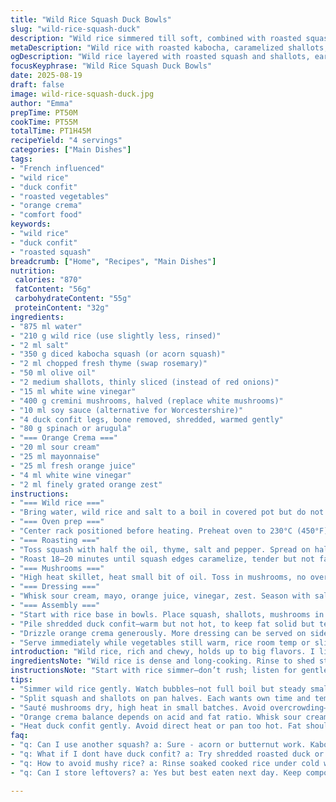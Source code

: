 ```yaml
---
title: "Wild Rice Squash Duck Bowls"
slug: "wild-rice-squash-duck"
description: "Wild rice simmered till soft, combined with roasted squash and caramelized shallots, then topped with earthy sautéed mushrooms and shredded duck confit. A punchy orange crema and peppery greens bring brightness. A confident mix of textures and deep flavors. Simple swaps for mushrooms and greens recommended. Timing guided by aromas and textures, not the clock. Perfect for hands-on home cooks wanting depth without fuss. Avoid soggy rice by rinsing, and don't rush roasting, watch for that golden crunch. Sauce balances richness—bright acidity needed. Duck confit heated gently to keep tender, not greasy. Rustic, well-layered, resilient to ingredient changes."
metaDescription: "Wild rice with roasted kabocha, caramelized shallots, sautéed cremini mushrooms and shredded duck confit topped with punchy orange crema and peppery greens."
ogDescription: "Wild rice layered with roasted squash and shallots, earthy mushrooms, shredded duck confit plus a bright orange crema for tang and a peppery green finish."
focusKeyphrase: "Wild Rice Squash Duck Bowls"
date: 2025-08-19
draft: false
image: wild-rice-squash-duck.jpg
author: "Emma"
prepTime: PT50M
cookTime: PT55M
totalTime: PT1H45M
recipeYield: "4 servings"
categories: ["Main Dishes"]
tags:
- "French influenced"
- "wild rice"
- "duck confit"
- "roasted vegetables"
- "orange crema"
- "comfort food"
keywords:
- "wild rice"
- "duck confit"
- "roasted squash"
breadcrumb: ["Home", "Recipes", "Main Dishes"]
nutrition: 
 calories: "870"
 fatContent: "56g"
 carbohydrateContent: "55g"
 proteinContent: "32g"
ingredients:
- "875 ml water"
- "210 g wild rice (use slightly less, rinsed)"
- "2 ml salt"
- "350 g diced kabocha squash (or acorn squash)"
- "2 ml chopped fresh thyme (swap rosemary)"
- "50 ml olive oil"
- "2 medium shallots, thinly sliced (instead of red onions)"
- "15 ml white wine vinegar"
- "400 g cremini mushrooms, halved (replace white mushrooms)"
- "10 ml soy sauce (alternative for Worcestershire)"
- "4 duck confit legs, bone removed, shredded, warmed gently"
- "80 g spinach or arugula"
- "=== Orange Crema ==="
- "20 ml sour cream"
- "25 ml mayonnaise"
- "25 ml fresh orange juice"
- "4 ml white wine vinegar"
- "2 ml finely grated orange zest"
instructions:
- "=== Wild rice ==="
- "Bring water, wild rice and salt to a boil in covered pot but do not overdo heat; simmer gently. Rice done when grains split open but still chewy, about 35–45 min. Drain, then rinse under cold water to stop cooking and prevent clumping. Let cool a bit. You want grains separate, not mushy."
- "=== Oven prep ==="
- "Center rack positioned before heating. Preheat oven to 230°C (450°F) for more caramelization."
- "=== Roasting ==="
- "Toss squash with half the oil, thyme, salt and pepper. Spread on half a baking sheet lined with parchment or silicone mat. Toss shallots separately with vinegar, remaining olive oil, salt and pepper; spread on other half."
- "Roast 18–20 minutes until squash edges caramelize, tender but not falling apart; shallots should soften, edges light golden, not burnt. Leave vegetables on sheet as is—don't stir to keep roasting intensity."
- "=== Mushrooms ==="
- "High heat skillet, heat small bit of oil. Toss in mushrooms, no overcrowding or they stew. Stir occasionally until just browned, about 8 min. Add soy sauce, cook off moisture completely to concentrate flavor. Season with freshly cracked pepper. Mushrooms should be shiny, slightly crisp at edges."
- "=== Dressing ==="
- "Whisk sour cream, mayo, orange juice, vinegar, zest. Season with salt and pepper. Taste for balance—too tart? Add a touch of honey or maple syrup."
- "=== Assembly ==="
- "Start with rice base in bowls. Place squash, shallots, mushrooms in distinct sections without mixing to show colors and textures."
- "Pile shredded duck confit—warm but not hot, to keep fat solid but tender—on top. Finish with fresh greens; spinach works well if arugula is spicy or unavailable."
- "Drizzle orange crema generously. More dressing can be served on side."
- "Serve immediately while vegetables still warm, rice room temp or slightly warm, and duck succulent. Watch for textural contrasts between firm rice, soft squash, tangy shallots, meaty mushrooms, rich duck, peppery greens and zesty sauce."
introduction: "Wild rice, rich and chewy, holds up to big flavors. I like to let it cool after cooking to keep it from turning gluey. Roasting squash and shallots separately is essential—each demands different timing even though they go on the same pan. Squash edges should zigzag char while shallots melt into sweet ribbons. Mushrooms? Sauté high and fast, pat. Soy sauce gives punch where Worcestershire is too sharp or unavailable. Duck confit, heated gently, stays tender and slips between other textures. The orange crema wakes the whole thing up; bright, creamy, not too sweet. Greens provide that peppery punch and fresh bite. Once tried it with pumpkin instead of butternut and spinach instead of arugula. Both worked. Learn your oven—don’t rush roasting or mushrooms. Trust smell and sight, crisp edges and golden hues are guides. Balance richness of duck and oil with sharp acidity and fresh greens—or it flattens fast."
ingredientsNote: "Wild rice is dense and long-cooking. Rinse to shed starch, helps fluffiness. Kabocha squash offers nuttier flavor and firmer texture compared to butternut; acorn squash works if you want milder sweetness. Thyme replaces rosemary for softer earthy notes and less piney intensity, but keep fresh herbs bright. Shallots instead of red onions mellow the sharpness, give more caramelized sweetness. Cremini mushrooms hold up better in sauté with deeper, earthier complexity. Soy sauce replaces Worcestershire well—increases umami without anchovy fishiness or overpowering. Duck confit best warmed gently to avoid greasy hard fat. Spinach pairs if arugula too spicy. Olive oil is classic for roasting but avocado oil is good if you want higher heat tolerance. Orange crema can be brightened with a drip more vinegar or mellowed with a dollop more mayo or sour cream. Adjust acid and fat to your taste and depending on juice sweetness or freshness."
instructionsNote: "Start with rice simmer—don’t rush; listen for gentle bubble, not boiling over. Cook until grains puffed and split; drain and rinse under cold water to stop cooking, prevent glue. Preheat topping rack early, hot oven critical for roasting squash properly. Toss veggies with oil and herbs separately; splitting pan halves keeps flavors distinct and textures perfect. Roast squash until edges crisp and browned, but flesh soft; shallots need less time, look for translucent edges and golden tips but not burnt. Mushrooms sauté dry, high heat, no crowding to brown instead of steam. Add soy sauce last to intensify, evaporate fully. Orange crema mix last, season carefully—vibrancy comes from balance of acid and fat. Assemble bowls so layers stand out visually and texturally. Duck warm, not hot, shields fat from congealing. Serve shortly after dressing; greens wilt fast if sitting long. Watch for contrast: chewy rice, tender squash, sweet shallots, umami mushrooms, rich duck, crisp greens, creamy tang. Kitchen shortcut: roast veggies on same pan but keep separated saves cleanup but don’t mix mid-roast or you lose crisp edges. Duck confit can be prepped ahead, reserve fat for pan roasting mushrooms for extra flavor punch."
tips:
- "Simmer wild rice gently. Watch bubbles—not full boil but steady small pop. Cook 35 to 45 minutes depending on batch. Drain, rinse cold water fast or rice stays sticky and dense. Cooling helps keep grains separate. No stirring once on heat—breaks grain integrity. That rinse step saves sogginess. Wild rice needs time, patience beats heat."
- "Split squash and shallots on pan halves. Each wants own time and temp. Squash edges char till crisp, golden brown but flesh still tender. Shallots soften, edges transform translucent with sweet color. Don’t mix or stir pan mid-roast—flips texture from crisp to limp. Oven hot, 230°C, high heat roasting is key for good caramelization. Parchment or silicone mat stops steam buildup."
- "Sauté mushrooms dry, high heat in small batches. Avoid overcrowding—they stew not brown. Wait till edges crisp, moisture gone before soy sauce hits. Soy sauce should cook off moisture, leaving bright umami coating, no excess liquid. Pepper freshly cracked right before serving. Mushrooms shine and get hint of crisp edges — texture punch needed here."
- "Orange crema balance depends on acid and fat ratio. Whisk sour cream, mayo, bright fresh orange juice, white wine vinegar, orange zest gently. Taste. Too tart? Sweeten a bit with honey or maple syrup. Too flat? More vinegar or juice sharpens. Adjust around freshness of juice or cream batch.That zest boosts aroma—don’t skip."
- "Heat duck confit gently. Avoid direct heat or pan too hot. Fat should remain solid but duck tender. Reheated sloppy or greasy feels off. Warm in low oven or pan barely heated. Mix with other warm veggies quick to stop cooling. Keep duck texture intact for mouthfeel contrast with rice and veggies. Timing matters — heat just right."
faq:
- "q: Can I use another squash? a: Sure - acorn or butternut work. Kabocha firmer, nuttier flavor but swap okay. Cooking time close but watch squash edges crisp. Softer squash needs less roast or goes mushy."
- "q: What if I dont have duck confit? a: Try shredded roasted duck or pulled confit style chicken even ham. Duck fat adds richness but not must-have. Use any tender shredded meat warmed gently. Keep dressing acidic if swap lean meat."
- "q: How to avoid mushy rice? a: Rinse soaked cooked rice under cold water immediately. That stops overcooking. Wild rice grains tough outer shell needs soak time and gentle simmering. Drain well. Keep heat low simmer. No stirring while simmering helps avoid breakage."
- "q: Can I store leftovers? a: Yes but best eaten next day. Keep components separate if possible—duck wrapped cool, rice rinsed and cooled, veggies cooled but drained. Reheat duck gently. Orange crema store chilled separately. Greens toss fresh to avoid wilting."

---
```

